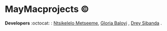 # MayMacprojects :copyright:

__Developers__ :octocat: : [Ntsikelelo Metseeme](https://github.com/Ntsikelel/), 
[Gloria Baloyi](https://github.com/gbaloyi/) ,
[Drey Sibanda](https://github.com/lsibanda/) . 
